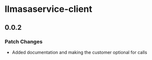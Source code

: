 # llmasaservice-client

## 0.0.2

### Patch Changes

- Added documentation and making the customer optional for calls
